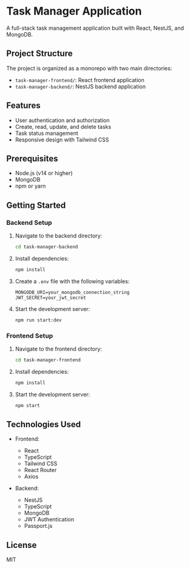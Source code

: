 # Task Manager Application

A full-stack task management application built with React, NestJS, and MongoDB.

## Project Structure

The project is organized as a monorepo with two main directories:

- `task-manager-frontend/`: React frontend application
- `task-manager-backend/`: NestJS backend application

## Features

- User authentication and authorization
- Create, read, update, and delete tasks
- Task status management
- Responsive design with Tailwind CSS

## Prerequisites

- Node.js (v14 or higher)
- MongoDB
- npm or yarn

## Getting Started

### Backend Setup

1. Navigate to the backend directory:
   ```bash
   cd task-manager-backend
   ```

2. Install dependencies:
   ```bash
   npm install
   ```

3. Create a `.env` file with the following variables:
   ```
   MONGODB_URI=your_mongodb_connection_string
   JWT_SECRET=your_jwt_secret
   ```

4. Start the development server:
   ```bash
   npm run start:dev
   ```

### Frontend Setup

1. Navigate to the frontend directory:
   ```bash
   cd task-manager-frontend
   ```

2. Install dependencies:
   ```bash
   npm install
   ```

3. Start the development server:
   ```bash
   npm start
   ```

## Technologies Used

- Frontend:
  - React
  - TypeScript
  - Tailwind CSS
  - React Router
  - Axios

- Backend:
  - NestJS
  - TypeScript
  - MongoDB
  - JWT Authentication
  - Passport.js

## License

MIT 